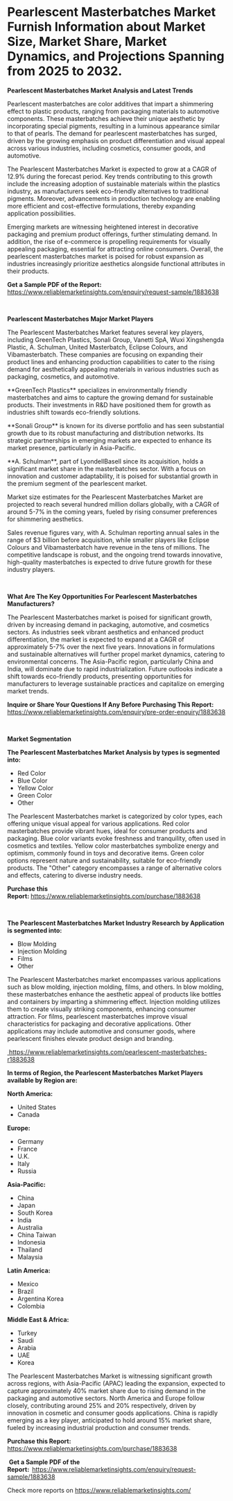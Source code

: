 <p><h1>Pearlescent Masterbatches Market Furnish Information about Market Size, Market Share, Market Dynamics, and Projections Spanning from 2025 to 2032.</h1></p><p><strong>Pearlescent Masterbatches Market Analysis and Latest Trends</strong></p>
<p><p>Pearlescent masterbatches are color additives that impart a shimmering effect to plastic products, ranging from packaging materials to automotive components. These masterbatches achieve their unique aesthetic by incorporating special pigments, resulting in a luminous appearance similar to that of pearls. The demand for pearlescent masterbatches has surged, driven by the growing emphasis on product differentiation and visual appeal across various industries, including cosmetics, consumer goods, and automotive.</p><p>The Pearlescent Masterbatches Market is expected to grow at a CAGR of 12.9% during the forecast period. Key trends contributing to this growth include the increasing adoption of sustainable materials within the plastics industry, as manufacturers seek eco-friendly alternatives to traditional pigments. Moreover, advancements in production technology are enabling more efficient and cost-effective formulations, thereby expanding application possibilities.</p><p>Emerging markets are witnessing heightened interest in decorative packaging and premium product offerings, further stimulating demand. In addition, the rise of e-commerce is propelling requirements for visually appealing packaging, essential for attracting online consumers. Overall, the pearlescent masterbatches market is poised for robust expansion as industries increasingly prioritize aesthetics alongside functional attributes in their products.</p></p>
<p><strong>Get a Sample PDF of the Report:&nbsp;</strong> <a href="https://www.reliablemarketinsights.com/enquiry/request-sample/1883638?utm_campaign=2261&utm_medium=2&utm_source=Github&utm_content=ia&utm_term=04022025&utm_id=pearlescent-masterbatches">https://www.reliablemarketinsights.com/enquiry/request-sample/1883638</a></p>
<p>&nbsp;</p>
<p><strong>Pearlescent Masterbatches Major Market Players</strong></p>
<p><p>The Pearlescent Masterbatches Market features several key players, including GreenTech Plastics, Sonali Group, Vanetti SpA, Wuxi Xingshengda Plastic, A. Schulman, United Masterbatch, Eclipse Colours, and Vibamasterbatch. These companies are focusing on expanding their product lines and enhancing production capabilities to cater to the rising demand for aesthetically appealing materials in various industries such as packaging, cosmetics, and automotive.</p><p>**GreenTech Plastics** specializes in environmentally friendly masterbatches and aims to capture the growing demand for sustainable products. Their investments in R&D have positioned them for growth as industries shift towards eco-friendly solutions.</p><p>**Sonali Group** is known for its diverse portfolio and has seen substantial growth due to its robust manufacturing and distribution networks. Its strategic partnerships in emerging markets are expected to enhance its market presence, particularly in Asia-Pacific.</p><p>**A. Schulman**, part of LyondellBasell since its acquisition, holds a significant market share in the masterbatches sector. With a focus on innovation and customer adaptability, it is poised for substantial growth in the premium segment of the pearlescent market.</p><p>Market size estimates for the Pearlescent Masterbatches Market are projected to reach several hundred million dollars globally, with a CAGR of around 5-7% in the coming years, fueled by rising consumer preferences for shimmering aesthetics.</p><p>Sales revenue figures vary, with A. Schulman reporting annual sales in the range of $3 billion before acquisition, while smaller players like Eclipse Colours and Vibamasterbatch have revenue in the tens of millions. The competitive landscape is robust, and the ongoing trend towards innovative, high-quality masterbatches is expected to drive future growth for these industry players.</p></p>
<p>&nbsp;</p>
<p><strong>What Are The Key Opportunities For Pearlescent Masterbatches Manufacturers?</strong></p>
<p><p>The Pearlescent Masterbatches market is poised for significant growth, driven by increasing demand in packaging, automotive, and cosmetics sectors. As industries seek vibrant aesthetics and enhanced product differentiation, the market is expected to expand at a CAGR of approximately 5-7% over the next five years. Innovations in formulations and sustainable alternatives will further propel market dynamics, catering to environmental concerns. The Asia-Pacific region, particularly China and India, will dominate due to rapid industrialization. Future outlooks indicate a shift towards eco-friendly products, presenting opportunities for manufacturers to leverage sustainable practices and capitalize on emerging market trends.</p></p>
<p><strong>Inquire or Share Your Questions If Any Before Purchasing This Report:</strong> <a href="https://www.reliablemarketinsights.com/enquiry/pre-order-enquiry/1883638?utm_campaign=2261&utm_medium=2&utm_source=Github&utm_content=ia&utm_term=04022025&utm_id=pearlescent-masterbatches">https://www.reliablemarketinsights.com/enquiry/pre-order-enquiry/1883638</a></p>
<p>&nbsp;</p>
<p><strong>Market Segmentation</strong></p>
<p><strong>The Pearlescent Masterbatches Market Analysis by types is segmented into:</strong></p>
<p><ul><li>Red Color</li><li>Blue Color</li><li>Yellow Color</li><li>Green Color</li><li>Other</li></ul></p>
<p><p>The Pearlescent Masterbatches market is categorized by color types, each offering unique visual appeal for various applications. Red color masterbatches provide vibrant hues, ideal for consumer products and packaging. Blue color variants evoke freshness and tranquility, often used in cosmetics and textiles. Yellow color masterbatches symbolize energy and optimism, commonly found in toys and decorative items. Green color options represent nature and sustainability, suitable for eco-friendly products. The "Other" category encompasses a range of alternative colors and effects, catering to diverse industry needs.</p></p>
<p><strong>Purchase this Report:&nbsp;</strong><a href="https://www.reliablemarketinsights.com/purchase/1883638?utm_campaign=2261&utm_medium=2&utm_source=Github&utm_content=ia&utm_term=04022025&utm_id=pearlescent-masterbatches">https://www.reliablemarketinsights.com/purchase/1883638</a></p>
<p>&nbsp;</p>
<p><strong>The Pearlescent Masterbatches Market Industry Research by Application is segmented into:</strong></p>
<p><ul><li>Blow Molding</li><li>Injection Molding</li><li>Films</li><li>Other</li></ul></p>
<p><p>The Pearlescent Masterbatches market encompasses various applications such as blow molding, injection molding, films, and others. In blow molding, these masterbatches enhance the aesthetic appeal of products like bottles and containers by imparting a shimmering effect. Injection molding utilizes them to create visually striking components, enhancing consumer attraction. For films, pearlescent masterbatches improve visual characteristics for packaging and decorative applications. Other applications may include automotive and consumer goods, where pearlescent finishes elevate product design and branding.</p></p>
<p><a href="https://www.reliablemarketinsights.com/pearlescent-masterbatches-r1883638?utm_campaign=2261&utm_medium=2&utm_source=Github&utm_content=ia&utm_term=04022025&utm_id=pearlescent-masterbatches">&nbsp;https://www.reliablemarketinsights.com/pearlescent-masterbatches-r1883638</a></p>
<p><strong>In terms of Region, the Pearlescent Masterbatches Market Players available by Region are:</strong></p>
<p>
    <p> <strong> North America: </strong>
        <ul>
            <li>United States</li>
            <li>Canada</li>
        </ul>
        </p> 
    <p> <strong> Europe: </strong>
        <ul>
            <li>Germany</li>
            <li>France</li>
            <li>U.K.</li>
            <li>Italy</li>
            <li>Russia</li>
        </ul>
        </p> 
    <p> <strong> Asia-Pacific: </strong>
        <ul>
            <li>China</li>
            <li>Japan</li>
            <li>South Korea</li>
            <li>India</li>
            <li>Australia</li>
            <li>China Taiwan</li>
            <li>Indonesia</li>
            <li>Thailand</li>
            <li>Malaysia</li>
        </ul>
        </p> 
    <p> <strong> Latin America: </strong>
        <ul>
            <li>Mexico</li>
            <li>Brazil</li>
            <li>Argentina Korea</li>
            <li>Colombia</li>
        </ul>
        </p> 
    <p> <strong> Middle East & Africa: </strong>
        <ul>
            <li>Turkey</li>
            <li>Saudi</li>
            <li>Arabia</li>
            <li>UAE</li>
            <li>Korea</li>
        </ul>
    </p>
    </p>
<p><p>The Pearlescent Masterbatches Market is witnessing significant growth across regions, with Asia-Pacific (APAC) leading the expansion, expected to capture approximately 40% market share due to rising demand in the packaging and automotive sectors. North America and Europe follow closely, contributing around 25% and 20% respectively, driven by innovation in cosmetic and consumer goods applications. China is rapidly emerging as a key player, anticipated to hold around 15% market share, fueled by increasing industrial production and consumer trends.</p></p>
<p><strong>Purchase this Report: </strong><a href="https://www.reliablemarketinsights.com/purchase/1883638?utm_campaign=2261&utm_medium=2&utm_source=Github&utm_content=ia&utm_term=04022025&utm_id=pearlescent-masterbatches">https://www.reliablemarketinsights.com/purchase/1883638</a></p>
<p>&nbsp;<strong>Get a Sample PDF of the Report:&nbsp;&nbsp;</strong><a href="https://www.reliablemarketinsights.com/enquiry/request-sample/1883638?utm_campaign=2261&utm_medium=2&utm_source=Github&utm_content=ia&utm_term=04022025&utm_id=pearlescent-masterbatches">https://www.reliablemarketinsights.com/enquiry/request-sample/1883638</a></p>
<p><strong></strong></p>
<p>Check more reports on <a href="https://www.reliablemarketinsights.com/?utm_campaign=2261&utm_medium=2&utm_source=Github&utm_content=ia&utm_term=04022025&utm_id=pearlescent-masterbatches">https://www.reliablemarketinsights.com/</a></p>